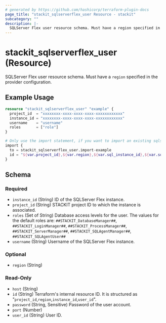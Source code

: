 ```yaml
---
# generated by https://github.com/hashicorp/terraform-plugin-docs
page_title: "stackit_sqlserverflex_user Resource - stackit"
subcategory: ""
description: |-
  SQLServer Flex user resource schema. Must have a region specified in the provider configuration.
---
```


# stackit_sqlserverflex_user (Resource)

SQLServer Flex user resource schema. Must have a `region` specified in the provider configuration.

## Example Usage

```terraform
resource "stackit_sqlserverflex_user" "example" {
  project_id  = "xxxxxxxx-xxxx-xxxx-xxxx-xxxxxxxxxxxx"
  instance_id = "xxxxxxxx-xxxx-xxxx-xxxx-xxxxxxxxxxxx"
  username    = "username"
  roles       = ["role"]
}

# Only use the import statement, if you want to import an existing sqlserverflex user
import {
  to = stackit_sqlserverflex_user.import-example
  id = "${var.project_id},${var.region},${var.sql_instance_id},${var.sql_user_id}"
}
```

<!-- schema generated by tfplugindocs -->
## Schema

### Required

- `instance_id` (String) ID of the SQLServer Flex instance.
- `project_id` (String) STACKIT project ID to which the instance is associated.
- `roles` (Set of String) Database access levels for the user. The values for the default roles are: `##STACKIT_DatabaseManager##`, `##STACKIT_LoginManager##`, `##STACKIT_ProcessManager##`, `##STACKIT_ServerManager##`, `##STACKIT_SQLAgentManager##`, `##STACKIT_SQLAgentUser##`
- `username` (String) Username of the SQLServer Flex instance.

### Optional

- `region` (String)

### Read-Only

- `host` (String)
- `id` (String) Terraform's internal resource ID. It is structured as "`project_id`,`region`,`instance_id`,`user_id`".
- `password` (String, Sensitive) Password of the user account.
- `port` (Number)
- `user_id` (String) User ID.
